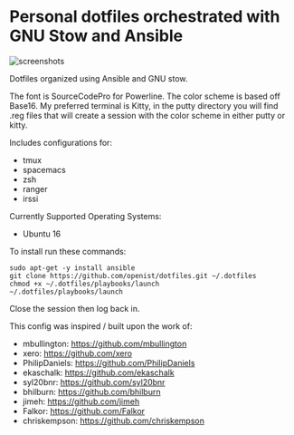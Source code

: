 # Personal dotfiles orchestrated with GNU Stow and Ansible

![screenshots](https://raw.githubusercontent.com/openist/dotfiles/master/putty/dotfiles-tall.png)

Dotfiles organized using Ansible and GNU stow.

The font is SourceCodePro for Powerline. The color scheme is based off Base16. My preferred terminal is Kitty, in the putty directory you will find .reg files that will create a session with the color scheme in either putty or kitty.

Includes configurations for:

* tmux
* spacemacs
* zsh
* ranger
* irssi

Currently Supported Operating Systems:

* Ubuntu 16

To install run these commands:

```
sudo apt-get -y install ansible
git clone https://github.com/openist/dotfiles.git ~/.dotfiles
chmod +x ~/.dotfiles/playbooks/launch
~/.dotfiles/playbooks/launch
```

Close the session then log back in.

This config was inspired / built upon the work of:

* mbullington: https://github.com/mbullington
* xero: https://github.com/xero
* PhilipDaniels: https://github.com/PhilipDaniels
* ekaschalk: https://github.com/ekaschalk
* syl20bnr: https://github.com/syl20bnr
* bhilburn: https://github.com/bhilburn
* jimeh: https://github.com/jimeh
* Falkor: https://github.com/Falkor
* chriskempson: https://github.com/chriskempson

